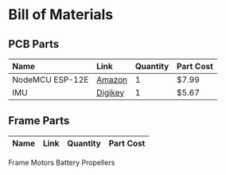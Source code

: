 # Bill of Materials



## PCB Parts

| Name | Link | Quantity | Part Cost |
| :--- | :--- | :--- | :---- |
| NodeMCU ESP-12E | [Amazon](https://www.amazon.com/dp/B010O1G1ES?psc=1&ref=ppx_yo2ov_dt_b_product_details) | 1 | $7.99 |
| IMU | [Digikey](https://www.digikey.com/en/products/detail/tdk-invensense/ICM-20600/8544628) | 1 | $5.67 |


## Frame Parts

| Name | Link | Quantity | Part Cost |
| :--- | :--- | :--- | :---- |

Frame
Motors
Battery
Propellers

